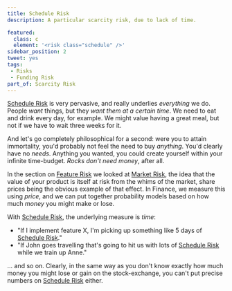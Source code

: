 ```yaml
---
title: Schedule Risk
description: A particular scarcity risk, due to lack of time.

featured: 
  class: c
  element: '<risk class="schedule" />'
sidebar_position: 2
tweet: yes
tags: 
 - Risks
 - Funding Risk
part_of: Scarcity Risk
---
```


<RiskIntro fm={frontMatter} />

[Schedule Risk](Scarcity-Risk.md#schedule-risk) is very pervasive, and really underlies _everything_ we do.  People _want_ things, but they _want them at a certain time_.   We need to eat and drink every day, for example.  We might value having a great meal, but not if we have to wait three weeks for it.  

And let's go completely philosophical for a second:  were you to attain immortality, you'd probably not feel the need to buy _anything_.  You'd clearly have no _needs_. Anything you wanted, you could create yourself within your infinite time-budget.  _Rocks don't need money_, after all.

In the section on [Feature Risk](Feature-Risk.md) we looked at [Market Risk](Feature-Risk.md), the idea that the value of your product is itself at risk from the whims of the market, share prices being the obvious example of that effect.  In Finance, we measure this using _price_, and we can put together probability models based on how much _money_ you might make or lose.

With [Schedule Risk](Scarcity-Risk.md#schedule-risk), the underlying measure is _time_:  

 - "If I implement feature X, I'm picking up something like 5 days of [Schedule Risk](Scarcity-Risk.md#schedule-risk)."
 - "If John goes travelling that's going to hit us with lots of [Schedule Risk](Scarcity-Risk.md#schedule-risk) while we train up Anne."
 
... and so on.  Clearly, in the same way as you don't know exactly how much money you might lose or gain on the stock-exchange, you can't put precise numbers on [Schedule Risk](Scarcity-Risk.md#schedule-risk) either.

